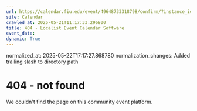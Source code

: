 ```yaml
---
url: https://calendar.fiu.edu/event/49648733318798/confirm/?instance_id=49648733319823&return=https%3A%2F%2Fcalendar.fiu.edu%2Fcalendar%3Fevent_types%255B%255D%3D121721
site: Calendar
crawled_at: 2025-05-21T11:17:33.296800
title: 404 - Localist Event Calendar Software
event_date: 
dynamic: True
---
```

normalized_at: 2025-05-22T17:17:27.868780
normalization_changes: Added trailing slash to directory path

# 404 - not found
We couldn't find the page on this community event platform.
